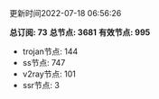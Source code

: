 更新时间2022-07-18 06:56:26

**总订阅: 73**
**总节点: 3681**
**有效节点: 995**
- trojan节点: 144
- ss节点: 747
- v2ray节点: 101
- ssr节点: 3
